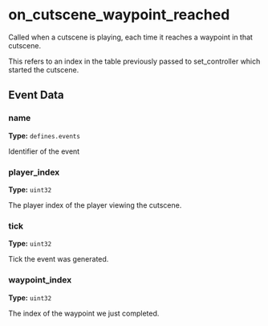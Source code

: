 # on_cutscene_waypoint_reached

Called when a cutscene is playing, each time it reaches a waypoint in that cutscene.

This refers to an index in the table previously passed to set_controller which started the cutscene.

## Event Data

### name

**Type:** `defines.events`

Identifier of the event

### player_index

**Type:** `uint32`

The player index of the player viewing the cutscene.

### tick

**Type:** `uint32`

Tick the event was generated.

### waypoint_index

**Type:** `uint32`

The index of the waypoint we just completed.


